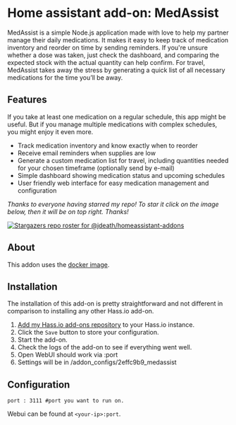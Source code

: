 # Home assistant add-on: MedAssist

MedAssist is a simple Node.js application made with love to help my partner manage their daily medications. It makes it easy to keep track of medication inventory and reorder on time by sending reminders. If you're unsure whether a dose was taken, just check the dashboard, and comparing the expected stock with the actual quantity can help confirm. For travel, MedAssist takes away the stress by generating a quick list of all necessary medications for the time you’ll be away.

## Features
If you take at least one medication on a regular schedule, this app might be useful. But if you manage multiple medications with complex schedules, you might enjoy it even more.

- Track medication inventory and know exactly when to reorder
- Receive email reminders when supplies are low
- Generate a custom medication list for travel, including quantities needed for your chosen timeframe (optionally send by e-mail)
- Simple dashboard showing medication status and upcoming schedules
- User friendly web interface for easy medication management and configuration


_Thanks to everyone having starred my repo! To star it click on the image below, then it will be on top right. Thanks!_

[![Stargazers repo roster for @jdeath/homeassistant-addons](https://reporoster.com/stars/jdeath/homeassistant-addons)](https://github.com/jdeath/homeassistant-addons/stargazers)

## About

This addon uses the [docker image](https://github.com/njic/medassist/releases).

## Installation

The installation of this add-on is pretty straightforward and not different in
comparison to installing any other Hass.io add-on.

1. [Add my Hass.io add-ons repository][repository] to your Hass.io instance.
1. Click the `Save` button to store your configuration.
1. Start the add-on.
1. Check the logs of the add-on to see if everything went well.
1. Open WebUI should work via <your-ip>:port
1. Settings will be in /addon_configs/2effc9b9_medassist
## Configuration

```
port : 3111 #port you want to run on.
```

Webui can be found at `<your-ip>:port`.

[repository]: https://github.com/jdeath/homeassistant-addons
